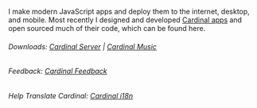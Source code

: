 I make modern JavaScript apps and deploy them to the internet, desktop, and mobile. Most recently I designed and developed [Cardinal apps](http://cardinalapps.xyz) and open sourced much of their code, which can be found here.

###### Downloads: [Cardinal Server](https://github.com/somebeaver/Cardinal-Server) | [Cardinal Music](https://github.com/somebeaver/Cardinal-Music)

###### Feedback: [Cardinal Feedback](https://github.com/somebeaver/Cardinal-Feedback)

###### Help Translate Cardinal: [Cardinal i18n](https://github.com/somebeaver/Cardinal-i18n) 
